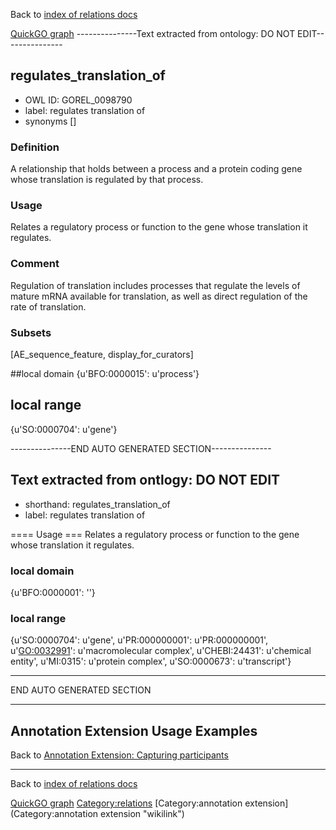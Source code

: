 Back to [index of relations docs](https://github.com/geneontology/annotation_extensions/tree/master/doc)

[QuickGO graph](www.ebi.ac.uk/QuickGO/AnnotationExtensionRelations.html)
---------------Text extracted from ontology: DO NOT EDIT---------------

## regulates_translation_of
* OWL ID: GOREL_0098790
* label: regulates translation of
* synonyms
[]

### Definition
A relationship that holds between a process and a protein coding gene whose translation is regulated by that process.

### Usage
Relates a regulatory process or function to the gene whose translation it regulates.

### Comment
Regulation of translation includes processes that regulate the levels of mature mRNA available for translation, as well as direct regulation of the rate of translation.

### Subsets
[AE_sequence_feature, display_for_curators]

##local domain
{u'BFO:0000015': u'process'}

## local range
{u'SO:0000704': u'gene'}

---------------END AUTO GENERATED SECTION---------------














Text extracted from ontlogy: DO NOT EDIT
----------------------------------------

-   shorthand: regulates\_translation\_of
-   label: regulates translation of

==== Usage === Relates a regulatory process or function to the gene whose translation it regulates.

### local domain

{u'BFO:0000001': ''}

### local range

{u'SO:0000704': u'gene', u'PR:000000001': u'PR:000000001', u'<GO:0032991>': u'macromolecular complex', u'CHEBI:24431': u'chemical entity', u'MI:0315': u'protein complex', u'SO:0000673': u'transcript'}

------------------------------------------------------------------------

END AUTO GENERATED SECTION

------------------------------------------------------------------------

Annotation Extension Usage Examples
-----------------------------------

Back to [Annotation Extension: Capturing participants](http://wiki.geneontology.org/index.php/Annotation_Extension:_Capturing_participants)

------------------------------------------------------------------------

Back to [index of relations docs](https://github.com/geneontology/annotation_extensions/tree/master/doc)

[QuickGO graph](www.ebi.ac.uk/QuickGO/AnnotationExtensionRelations.html)
<Category:relations> [Category:annotation extension](Category:annotation extension "wikilink")
